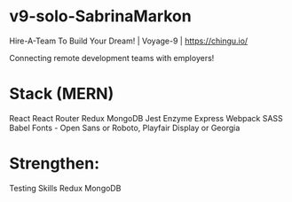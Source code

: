 # v9-solo-SabrinaMarkon
Hire-A-Team To Build Your Dream! | Voyage-9 | https://chingu.io/

Connecting remote development teams with employers!

# Stack (MERN)
React
React Router
Redux
MongoDB
Jest
Enzyme
Express
Webpack
SASS
Babel
Fonts - Open Sans or Roboto, Playfair Display or Georgia

# Strengthen:
Testing Skills
Redux
MongoDB

